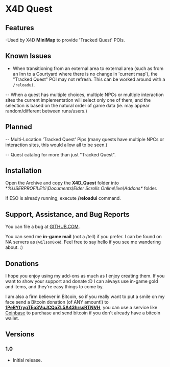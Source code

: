 # X4D **Quest**

## Features

-Used by X4D **MiniMap** to provide 'Tracked Quest' POIs.

## Known Issues

- When transitioning from an external area to external area (such as from an Inn to a Courtyard where there is no change in 'current map'), the "Tracked Quest" POI may not refresh. This can be worked around with a `/reloadui`.

-- When a quest has multiple choices, multiple NPCs or multiple interaction sites the current implementation will select only one of them, and the selection is based on the natural order of game data (ie. may appear random/different between runs/users.)

## Planned

-- Multi-Location 'Tracked Quest' Pips (many quests have multiple NPCs or interaction sites, this would allow all to be seen.)

-- Quest catalog for more than just "Tracked Quest".

## Installation

Open the Archive and copy the **X4D_Quest** folder into **%USERPROFILE%\Documents\Elder Scrolls Online\live\Addons\** folder.

If ESO is already running, execute **/reloadui** command.


## Support, Assistance, and Bug Reports

You can file a bug at <a href="https://github.com/wilson0x4d/X4DESO/issues">GITHUB.COM</a>.

You can send me **in-game mail** (not a /tell) if you prefer. I can be found on NA 
servers as `@wilson0x4d`. Feel free to say hello if you see me wandering 
about. :)


## Donations

I hope you enjoy using my add-ons as much as I enjoy creating them. If you want to show 
your support and donate :D I can always use in-game gold and items, and they're easy 
things to come by.

I am also a firm believer in Bitcoin, so if you really want to put a smile on my face 
send a Bitcoin donation (of ANY amount!) to <b><a href="bitcoin:1PeRYfrygTEo3VuJCQaZL5A43hrssRTNVH">1PeRYfrygTEo3VuJCQaZL5A43hrssRTNVH</a></b>,
you can use a service like <a href="https://www.coinbase.com">Coinbase</a> to purchase 
and send bitcoin if you don't already have a bitcoin wallet.


## Versions

### 1.0

- Initial release.

